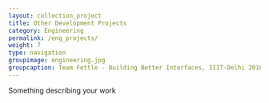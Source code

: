 ```yaml
---
layout: collection_project
title: Other Development Projects
category: Engineering
permalink: /eng_projects/
weight: 7
type: navigation
groupimage: engineering.jpg
groupcaption: Team Fettle - Building Better Interfaces, IIIT-Delhi 2016
---
```

Something describing your work